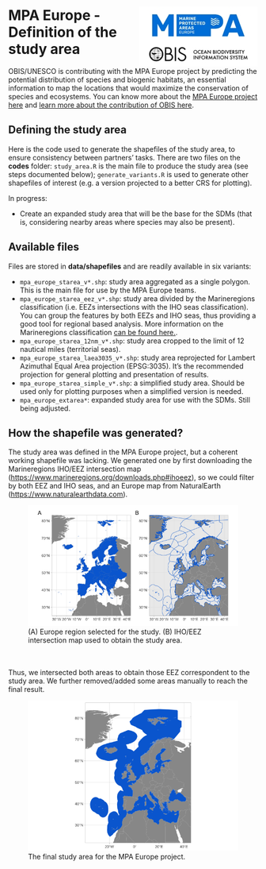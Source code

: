 
# <img src="mpaeu_obis_logo.jpg" align="right" width="240" /> MPA Europe - Definition of the study area

OBIS/UNESCO is contributing with the MPA Europe project by predicting
the potential distribution of species and biogenic habitats, an
essential information to map the locations that would maximize the
conservation of species and ecosystems. You can know more about the [MPA
Europe project here](https://mpa-europe.eu) and [learn more about the
contribution of OBIS here](https://obis.org/2023/03/10/MPA_europe/).

## Defining the study area

Here is the code used to generate the shapefiles of the study area, to
ensure consistency between partners’ tasks. There are two files on the
**codes** folder: `study_area.R` is the main file to produce the study
area (see steps documented below); `generate_variants.R` is used to
generate other shapefiles of interest (e.g. a version projected to a
better CRS for plotting).

In progress:

- Create an expanded study area that will be the base for the SDMs (that
  is, considering nearby areas where species may also be present).

## Available files

Files are stored in **data/shapefiles** and are readily available in six
variants:

- `mpa_europe_starea_v*.shp`: study area aggregated as a single polygon.
  This is the main file for use by the MPA Europe teams.
- `mpa_europe_starea_eez_v*.shp`: study area divided by the
  Marineregions classification (i.e. EEZs intersections with the IHO
  seas classification). You can group the features by both EEZs and IHO
  seas, thus providing a good tool for regional based analysis. More
  information on the Marineregions classification [can be found
  here.](https://www.marineregions.org/sources.php).
- `mpa_europe_starea_12nm_v*.shp`: study area cropped to the limit of 12
  nautical miles (territorial seas).
- `mpa_europe_starea_laea3035_v*.shp`: study area reprojected for
  Lambert Azimuthal Equal Area projection (EPSG:3035). It’s the
  recommended projection for general plotting and presentation of
  results.
- `mpa_europe_starea_simple_v*.shp`: a simplified study area. Should be
  used only for plotting purposes when a simplified version is needed.
- `mpa_europe_extarea*`: expanded study area for use with the SDMs.
  Still being adjusted.

## How the shapefile was generated?

The study area was defined in the MPA Europe project, but a coherent
working shapefile was lacking. We generated one by first downloading the
Marineregions IHO/EEZ intersection map
(<https://www.marineregions.org/downloads.php#ihoeez>), so we could
filter by both EEZ and IHO seas, and an Europe map from NaturalEarth
(<https://www.naturalearthdata.com>).

<figure>
<img src="README_files/figure-gfm/unnamed-chunk-1-1.png"
alt="(A) Europe region selected for the study. (B) IHO/EEZ intersection map used to obtain the study area." />
<figcaption aria-hidden="true">(A) Europe region selected for the study.
(B) IHO/EEZ intersection map used to obtain the study area.</figcaption>
</figure>

<br> <br> Thus, we intersected both areas to obtain those EEZ
correspondent to the study area. We further removed/added some areas
manually to reach the final result.

<figure>
<img src="README_files/figure-gfm/unnamed-chunk-2-1.png"
alt="The final study area for the MPA Europe project." />
<figcaption aria-hidden="true">The final study area for the MPA Europe
project.</figcaption>
</figure>
